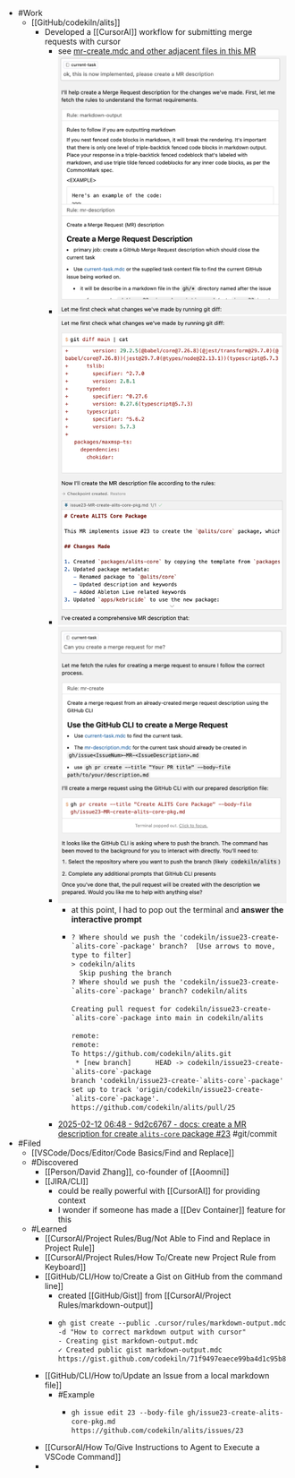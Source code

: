 - #Work
	- [[GitHub/codekiln/alits]]
		- Developed a [[CursorAI]] workflow for submitting merge requests with cursor
			- see [mr-create.mdc and other adjacent files in this MR](https://github.com/codekiln/alits/pull/25/files#diff-87f5af818d499e3ec23296d99f7346c0c7736f8aec91fb504f45d964299dd939)
			- ![image.png](../assets/image_1739361142219_0.png)
			- ![image.png](../assets/image_1739361163221_0.png)
			- ![image.png](../assets/image_1739361181425_0.png)
				- at this point, I had to pop out the terminal and **answer the interactive prompt**
				- ```
				  ? Where should we push the 'codekiln/issue23-create-`alits-core`-package' branch?  [Use arrows to move, type to filter]
				  > codekiln/alits
				    Skip pushing the branch
				  ? Where should we push the 'codekiln/issue23-create-`alits-core`-package' branch? codekiln/alits
				  
				  Creating pull request for codekiln/issue23-create-`alits-core`-package into main in codekiln/alits
				  
				  remote: 
				  remote: 
				  To https://github.com/codekiln/alits.git
				   * [new branch]      HEAD -> codekiln/issue23-create-`alits-core`-package
				  branch 'codekiln/issue23-create-`alits-core`-package' set up to track 'origin/codekiln/issue23-create-`alits-core`-package'.
				  https://github.com/codekiln/alits/pull/25
				  ```
			- [2025-02-12 06:48 - 9d2c6767 - docs: create a MR description for create `alits-core` package #23](https://github.com/codekiln/alits/commit/9d2c6767) #git/commit
- #Filed
	- [[VSCode/Docs/Editor/Code Basics/Find and Replace]]
	- #Discovered
		- [[Person/David Zhang]], co-founder of [[Aoomni]]
		- [[JIRA/CLI]]
			- could be really powerful with [[CursorAI]] for providing context
			- I wonder if someone has made a [[Dev Container]] feature for this
	- #Learned
		- [[CursorAI/Project Rules/Bug/Not Able to Find and Replace in Project Rule]]
		- [[CursorAI/Project Rules/How To/Create new Project Rule from Keyboard]]
		- [[GitHub/CLI/How to/Create a Gist on GitHub from the command line]]
			- created [[GitHub/Gist]] from [[CursorAI/Project Rules/markdown-output]]
			- ```
			  gh gist create --public .cursor/rules/markdown-output.mdc -d "How to correct markdown output with cursor"
			  - Creating gist markdown-output.mdc
			  ✓ Created public gist markdown-output.mdc
			  https://gist.github.com/codekiln/71f9497eaece99ba4d1c95b89d40b315
			  ```
		- [[GitHub/CLI/How to/Update an Issue from a local markdown file]]
			- #Example
				- ```
				  gh issue edit 23 --body-file gh/issue23-create-alits-core-pkg.md 
				  https://github.com/codekiln/alits/issues/23
				  ```
		- [[CursorAI/How To/Give Instructions to Agent to Execute a VSCode Command]]
		-